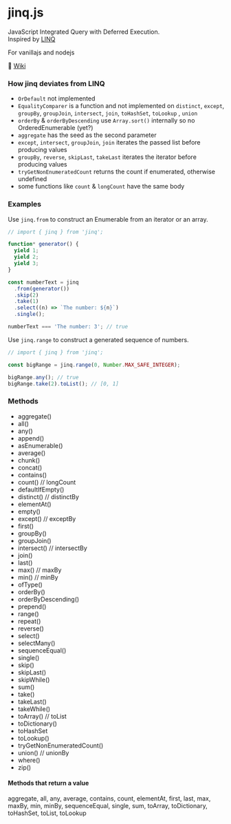 ﻿# jinq.js

JavaScript Integrated Query with Deferred Execution.  
Inspired by [LINQ](https://docs.microsoft.com/en-us/dotnet/api/system.linq.enumerable?view=net-6.0)

For vanillajs and nodejs

:page_facing_up: [Wiki](https://github.com/A1rPun/jinq.js/wiki)

### How jinq deviates from LINQ

- `OrDefault` not implemented
- `EqualityComparer` is a function and not implemented on `distinct`, `except`, `groupBy`, `groupJoin`, `intersect`, `join`, `toHashSet`, `toLookup` , `union`
- `orderBy` & `orderByDescending` use `Array.sort()` internally so no OrderedEnumerable (yet?)
- `aggregate` has the seed as the second parameter
- `except`, `intersect`, `groupJoin`, `join` iterates the passed list before producing values
- `groupBy`, `reverse`, `skipLast`, `takeLast` iterates the iterator before producing values
- `tryGetNonEnumeratedCount` returns the count if enumerated, otherwise undefined
- some functions like `count` & `longCount` have the same body

### Examples

Use `jinq.from` to construct an Enumerable from an iterator or an array.

```js
// import { jinq } from 'jinq';

function* generator() {
  yield 1;
  yield 2;
  yield 3;
}

const numberText = jinq
  .from(generator())
  .skip(2)
  .take(1)
  .select((n) => `The number: ${n}`)
  .single();

numberText === 'The number: 3'; // true
```

Use `jinq.range` to construct a generated sequence of numbers.

```js
// import { jinq } from 'jinq';

const bigRange = jinq.range(0, Number.MAX_SAFE_INTEGER);

bigRange.any(); // true
bigRange.take(2).toList(); // [0, 1]
```

### Methods

- aggregate()
- all()
- any()
- append()
- asEnumerable()
- average()
- chunk()
- concat()
- contains()
- count() // longCount
- defaultIfEmpty()
- distinct() // distinctBy
- elementAt()
- empty()
- except() // exceptBy
- first()
- groupBy()
- groupJoin()
- intersect() // intersectBy
- join()
- last()
- max() // maxBy
- min() // minBy
- ofType()
- orderBy()
- orderByDescending()
- prepend()
- range()
- repeat()
- reverse()
- select()
- selectMany()
- sequenceEqual()
- single()
- skip()
- skipLast()
- skipWhile()
- sum()
- take()
- takeLast()
- takeWhile()
- toArray() // toList
- toDictionary()
- toHashSet
- toLookup()
- tryGetNonEnumeratedCount()
- union() // unionBy
- where()
- zip()

#### Methods that return a value

aggregate, all, any, average, contains, count, elementAt,
first, last, max, maxBy, min, minBy, sequenceEqual, single, sum,
toArray, toDictionary, toHashSet, toList, toLookup
